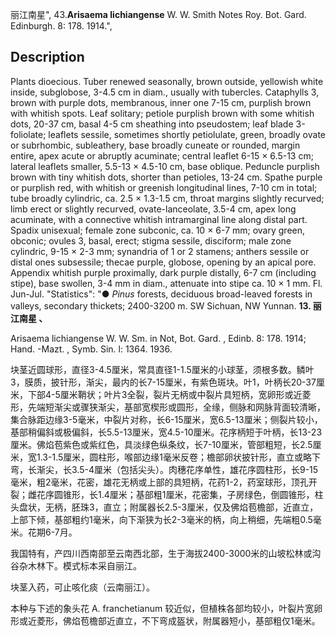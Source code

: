 丽江南星",
43.**Arisaema lichiangense** W. W. Smith Notes Roy. Bot. Gard. Edinburgh. 8: 178. 1914.",

## Description
Plants dioecious. Tuber renewed seasonally, brown outside, yellowish white inside, subglobose, 3-4.5 cm in diam., usually with tubercles. Cataphylls 3, brown with purple dots, membranous, inner one 7-15 cm, purplish brown with whitish spots. Leaf solitary; petiole purplish brown with some whitish dots, 20-37 cm, basal 4-5 cm sheathing into pseudostem; leaf blade 3-foliolate; leaflets sessile, sometimes shortly petiolulate, green, broadly ovate or subrhombic, subleathery, base broadly cuneate or rounded, margin entire, apex acute or abruptly acuminate; central leaflet 6-15 × 6.5-13 cm; lateral leaflets smaller, 5.5-13 × 4.5-10 cm, base oblique. Peduncle purplish brown with tiny whitish dots, shorter than petioles, 13-24 cm. Spathe purple or purplish red, with whitish or greenish longitudinal lines, 7-10 cm in total; tube broadly cylindric, ca. 2.5 × 1.3-1.5 cm, throat margins slightly recurved; limb erect or slightly recurved, ovate-lanceolate, 3.5-4 cm, apex long acuminate, with a connective whitish intramarginal line along distal part. Spadix unisexual; female zone subconic, ca. 10 × 6-7 mm; ovary green, obconic; ovules 3, basal, erect; stigma sessile, disciform; male zone cylindric, 9-15 × 2-3 mm; synandria of 1 or 2 stamens; anthers sessile or distal ones subsessile; thecae purple, globose, opening by an apical pore. Appendix whitish purple proximally, dark purple distally, 6-7 cm (including stipe), base swollen, 3-4 mm in diam., attenuate into stipe ca. 10 × 1 mm. Fl. Jun-Jul.
  "Statistics": "● *Pinus* forests, deciduous broad-leaved forests in valleys, secondary thickets; 2400-3200 m. SW Sichuan, NW Yunnan.
**13. 丽江南星 、**

Arisaema lichiangense W. W. Sm. in Not, Bot. Gard. , Edinb. 8: 178. 1914; Hand. -Mazt. , Symb. Sin. l: 1364. 1936.

块茎近圆球形，直径3-4.5厘米，常具直径1-1.5厘米的小球茎，须根多数。鳞叶3，膜质，披针形，渐尖，最内的长7-15厘米，有紫色斑块。叶1，叶柄长20-37厘米，下部4-5厘米鞘状；叶片3全裂，裂片无柄或中裂片具短柄，宽卵形或近菱形，先端短渐尖或骤狭渐尖，基部宽楔形或圆形，全缘，侧脉和网脉背面较清晰，集合脉距边缘3-5毫米，中裂片对称，长6-15厘米，宽6.5-13厘米；侧裂片较小，基部稍偏斜或极偏斜，长5.5-13厘米，宽4.5-10厘米。花序柄短于叶柄，长13-23厘米。佛焰苞紫色或紫红色，具淡绿色纵条纹，长7-10厘米，管部粗短，长2.5厘米，宽1.3-1.5厘米，圆柱形，喉部边缘1毫米反卷；檐部卵状披针形，直立或略下弯，长渐尖，长3.5-4厘米（包括尖头）。肉穗花序单性，雄花序圆柱形，长9-15毫米，粗2毫米，花密，雄花无柄或上部的具短柄，花药1-2，药室球形，顶孔开裂；雌花序圆锥形，长1.4厘米；基部粗1厘米，花密集，子房绿色，倒圆锥形，柱头盘状，无柄，胚珠3，直立；附属器长2.5-3厘米，仅及佛焰苞檐部，近直立，上部下倾，基部粗约1毫米，向下渐狭为长2-3毫米的柄，向上稍细，先端粗0.5毫米。花期6-7月。

我国特有，产四川西南部至云南西北部，生于海拔2400-3000米的山坡松林或沟谷杂木林下。模式标本采自丽江。

块茎入药，可止咳化痰（云南丽江）。

本种与下述的象头花 A. franchetianum 较近似，但植株各部均较小，叶裂片宽卵形或近菱形，佛焰苞檐部近直立，不下弯成盔状，附属器短小，基部粗仅1毫米。
